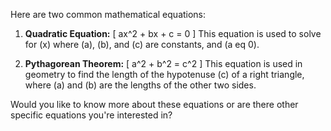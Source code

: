 Here are two common mathematical equations:

1. **Quadratic Equation:**
   \[
   ax^2 + bx + c = 0
   \]
   This equation is used to solve for \(x\) where \(a\), \(b\), and \(c\) are constants, and \(a 
eq 0\).

2. **Pythagorean Theorem:**
   \[
   a^2 + b^2 = c^2
   \]
   This equation is used in geometry to find the length of the hypotenuse \(c\) of a right triangle, where \(a\) and \(b\) are the lengths of the other two sides.

Would you like to know more about these equations or are there other specific equations you're interested in?

